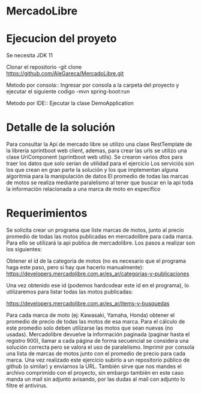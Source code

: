 # MercadoLibre

# Ejecucion del proyeto
Se necesita JDK 11

Clonar el repositorio 
-git clone https://github.com/AleGareca/MercadoLibre.git

Metodo por consola::
Ingresar por consola a la carpeta del proyecto y ejecutar el siguiente codigo
-mvn spring-boot:run

Metodo por IDE::
Ejecutar la clase DemoApplication
# Detalle de la solución
Para consultar la Api de mercado libre se utilizo una clase RestTemplate de la libreria sprintboot web client, ademas, para crear las urls se utilizo una clase UriComponent (sprintboot web utils).
Se crearon varios dtos para traer los datos que solo serían de utilidad para el ejercicio
Los serviciós son los que crean en gran parte la solución y los que implementan alguna algoritmia para la manipulación de datos
El promedio de todas las marcas de motos se realiza mediante paralelismo al tener que buscar en la api toda la información relacionada a una marca de moto en específico 

# Requerimientos
Se solicita crear un programa que liste marcas de motos, junto al precio promedio de todas las motos publicadas en mercadolibre para cada marca. Para ello se utilizará la api publica de mercadolibre.
Los pasos a realizar son los siguientes:

Obtener el id de la categoría de motos (no es necesario que el programa haga este paso, pero si hay que hacerlo manualmente):
https://developers.mercadolibre.com.ar/es_ar/categorias-y-publicaciones

Una vez obtenido ese id (podemos hardcodear este id en el programa), lo utilizaremos para listar todas las motos publicadas:

https://developers.mercadolibre.com.ar/es_ar/items-y-busquedas

Para cada marca de moto (ej: Kawasaki, Yamaha, Honda) obtener el promedio de precio de todas las motos de esa marca.
Para el cálculo de este promedio solo deben utilizarse las motos que sean nuevas (no usadas).
Mercadolibre devuelve la información paginada (paginar hasta el registro 900), llamar a cada página de forma secuencial se considera una solución correcta pero se valora el uso de paralelismo.
Imprimir por consola una lista de marcas de motos junto con el promedio de precio para cada marca.
Una vez realizado este ejercicio subirlo a un repositorio público de github (o similar) y enviarnos la URL. También sirve que nos mandes el archivo comprimido con el proyecto, sin embargo también en este caso manda un mail sin adjunto avisando, por las dudas al mail con adjunto lo filtre el antivirus.
